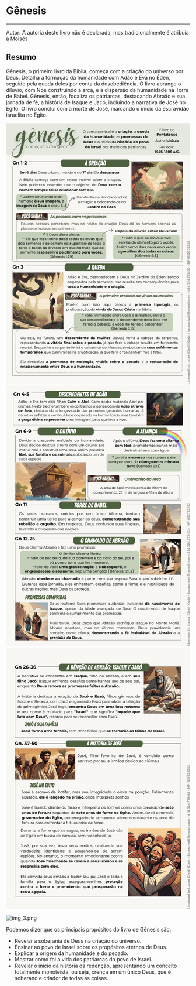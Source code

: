 # Gênesis

--- 

Autor: A autoria deste livro não é declarada, mas tradicionalmente é atribuía a Moisés

## Resumo

Gênesis, o primeiro livro da Bíblia, começa com a criação do universo por Deus. Detalha a
formação da humanidade com Adão e Eva no Éden, seguido pela queda deles por conta da
desobediência. O livro abrange o dilúvio, com Noé construindo a arca, e a dispersão da humanidade na
Torre de Babel. Gênesis, então, focaliza os patriarcas, destacando Abraão e sua jornada de fé, a história de
Isaque e Jacó, incluindo a narrativa de José no Egito. O livro conclui com a morte de José, marcando o
início da escravidão israelita no Egito.

![img.png](img.png)
![img_1.png](img_1.png)
![img_2.png](img_2.png)

![img_3.png](img_3.png)


Podemos dizer que os principais propósitos do livro de Gênesis são:
- Revelar a soberania de Deus na criação do universo. 
- Ensinar ao povo de Israel sobre os propósitos eternos de Deus. 
- Explicar a origem da humanidade e do pecado. 
- Mostrar como foi a vida dos patriarcas do povo de Israel. 
- Revelar o início da história da redenção, apresentando um conceito totalmente monoteísta, ou seja, crença em um único Deus, que é soberano e criador de todas as coisas.